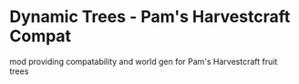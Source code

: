 # Dynamic Trees - Pam's Harvestcraft Compat
mod providing compatability and world gen for Pam's Harvestcraft fruit trees

